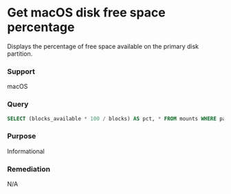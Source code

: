 # Get macOS disk free space percentage

Displays the percentage of free space available on the primary disk partition.

### Support
macOS

### Query
```sql
SELECT (blocks_available * 100 / blocks) AS pct, * FROM mounts WHERE path = '/';
```

### Purpose

Informational

### Remediation

N/A